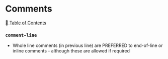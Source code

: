 # Comments

[📑 Table of Contents](../README.md)

### `comment-line`

- Whole line comments (in previous line) are PREFERRED to end-of-line or inline comments - although these are allowed if required
